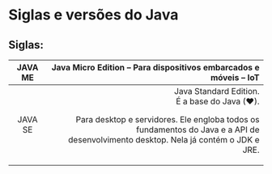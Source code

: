 #  Siglas e versões do Java

## Siglas:

| JAVA ME   | Java Micro Edition – Para dispositivos embarcados e móveis – IoT |
:-: | -----------:
JAVA SE | Java Standard Edition. </br> É a base do Java (❤). </br><p> Para desktop e servidores. Ele engloba todos os fundamentos do Java e a API de </br> desenvolvimento desktop. Nela já contém o JDK e JRE.</p>
